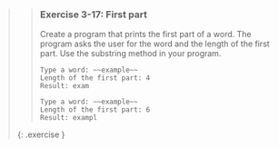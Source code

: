 <!-- WAS 3-11 -->
>> ### Exercise 3-17: First part
>> 
>> Create a program that prints the first part of a word. The program asks the user for the word and the length of the first part. Use the substring method in your program.
>> 
>>```output
>> Type a word: ~~example~~
>> Length of the first part: 4
>> Result: exam
>>```
>>
>>```output
>> Type a word: ~~example~~
>> Length of the first part: 6
>> Result: exampl
>>```
>>
>{: .exercise }